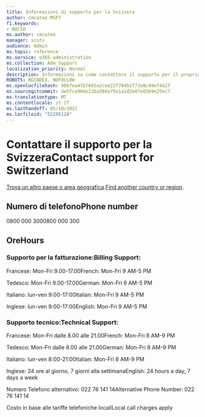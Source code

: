 ```yaml
---
title: Informazioni di supporto per la Svizzera
author: cmcatee-MSFT
f1.keywords:
- NOCSH
ms.author: cmcatee
manager: scotv
audience: Admin
ms.topic: reference
ms.service: o365-administration
ms.collection: Adm_Support
localization_priority: Normal
description: Informazioni su come contattare il supporto per il proprio paese o area geografica.
ROBOTS: NOINDEX, NOFOLLOW
ms.openlocfilehash: 98bfea4fb7665a2cee22f704b2f73a9c49ef4a2f
ms.sourcegitcommit: de5fce90de22ba588e75e1a1d2e87e03b9e25ec7
ms.translationtype: MT
ms.contentlocale: it-IT
ms.lasthandoff: 05/10/2021
ms.locfileid: "52295128"
---
```

# <a name="contact-support-for-switzerland"></a><span data-ttu-id="ff71d-103">Contattare il supporto per la Svizzera</span><span class="sxs-lookup"><span data-stu-id="ff71d-103">Contact support for Switzerland</span></span>

<span data-ttu-id="ff71d-104">[Trova un altro paese o area geografica](../../business-video/get-help-support.md).</span><span class="sxs-lookup"><span data-stu-id="ff71d-104">[Find another country or region](../../business-video/get-help-support.md).</span></span>

## <a name="phone-number"></a><span data-ttu-id="ff71d-105">Numero di telefono</span><span class="sxs-lookup"><span data-stu-id="ff71d-105">Phone number</span></span>
<span data-ttu-id="ff71d-106">0800 000 300</span><span class="sxs-lookup"><span data-stu-id="ff71d-106">0800 000 300</span></span>

## <a name="hours"></a><span data-ttu-id="ff71d-107">Ore</span><span class="sxs-lookup"><span data-stu-id="ff71d-107">Hours</span></span>
### <a name="billing-support"></a><span data-ttu-id="ff71d-108">Supporto per la fatturazione:</span><span class="sxs-lookup"><span data-stu-id="ff71d-108">Billing Support:</span></span>

<span data-ttu-id="ff71d-109">Francese: Mon-Fri 9.00-17.00</span><span class="sxs-lookup"><span data-stu-id="ff71d-109">French: Mon-Fri 9 AM-5 PM</span></span>

<span data-ttu-id="ff71d-110">Tedesco: Mon-Fri 9.00-17.00</span><span class="sxs-lookup"><span data-stu-id="ff71d-110">German: Mon-Fri 9 AM-5 PM</span></span>

<span data-ttu-id="ff71d-111">Italiano: lun-ven 9:00-17:00</span><span class="sxs-lookup"><span data-stu-id="ff71d-111">Italian: Mon-Fri 9 AM-5 PM</span></span>

<span data-ttu-id="ff71d-112">Inglese: lun-ven 9:00-17:00</span><span class="sxs-lookup"><span data-stu-id="ff71d-112">English: Mon-Fri 9 AM-5 PM</span></span>

### <a name="technical-support"></a><span data-ttu-id="ff71d-113">Supporto tecnico:</span><span class="sxs-lookup"><span data-stu-id="ff71d-113">Technical Support:</span></span>

<span data-ttu-id="ff71d-114">Francese: Mon-Fri dalle 8.00 alle 21.00</span><span class="sxs-lookup"><span data-stu-id="ff71d-114">French: Mon-Fri 8 AM-9 PM</span></span>

<span data-ttu-id="ff71d-115">Tedesco: Mon-Fri dalle 8.00 alle 21.00</span><span class="sxs-lookup"><span data-stu-id="ff71d-115">German: Mon-Fri 8 AM-9 PM</span></span>

<span data-ttu-id="ff71d-116">Italiano: lun-ven 8:00-21:00</span><span class="sxs-lookup"><span data-stu-id="ff71d-116">Italian: Mon-Fri 8 AM-9 PM</span></span>

<span data-ttu-id="ff71d-117">Inglese: 24 ore al giorno, 7 giorni alla settimana</span><span class="sxs-lookup"><span data-stu-id="ff71d-117">English: 24 hours a day, 7 days a week</span></span>

<span data-ttu-id="ff71d-118">Numero Telefono alternativo: 022 76 141 14</span><span class="sxs-lookup"><span data-stu-id="ff71d-118">Alternative Phone Number: 022 76 141 14</span></span>

<span data-ttu-id="ff71d-119">Costo in base alle tariffe telefoniche locali</span><span class="sxs-lookup"><span data-stu-id="ff71d-119">Local call charges apply</span></span>
